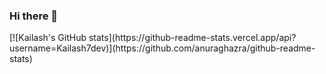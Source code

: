 ### Hi there 👋

<!--
**Kailash7dev/kailash7dev** is a ✨ _special_ ✨ repository because its `README.md` (this file) appears on your GitHub profile.

Here are some ideas to get you started:

- 🔭 I’m currently working on ...
- 🌱 I’m currently learning ...
- 👯 I’m looking to collaborate on ...
- 🤔 I’m looking for help with ...
- 💬 Ask me about ...
- 📫 How to reach me: ...
- 😄 Pronouns: ...
- ⚡ Fun fact: ...
-->[![Kailash's GitHub stats](https://github-readme-stats.vercel.app/api?username=Kailash7dev)](https://github.com/anuraghazra/github-readme-stats)

